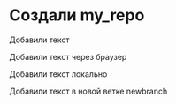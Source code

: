 #  Создали my_repo

Добавили текст

Добавили текст через браузер

Добавили текст локально

Добавили текст в новой ветке newbranch